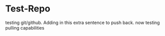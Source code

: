 # Test-Repo
testing git/github. Adding in this extra sentence to push back. now testing pulling capabilities
